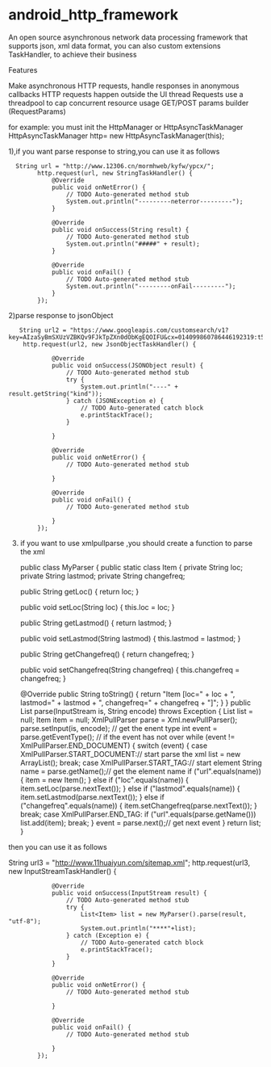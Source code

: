 android_http_framework
======================

An open source asynchronous network data processing framework that supports json, xml data format, 
you can also custom extensions TaskHandler, to achieve their business

Features

Make asynchronous HTTP requests, handle responses in anonymous callbacks
HTTP requests happen outside the UI thread
Requests use a threadpool to cap concurrent resource usage
GET/POST params builder (RequestParams)

for example:
you must init the HttpManager or HttpAsyncTaskManager
  HttpAsyncTaskManager http= new HttpAsyncTaskManager(this);
  
  1),if you want parse response to string,you can use it as follows
  
      String url = "http://www.12306.cn/mormhweb/kyfw/ypcx/";
			http.request(url, new StringTaskHandler() {
				@Override
				public void onNetError() {
					// TODO Auto-generated method stub
					System.out.println("---------neterror---------");
				}

				@Override
				public void onSuccess(String result) {
					// TODO Auto-generated method stub
					System.out.println("#####" + result);
				}

				@Override
				public void onFail() {
					// TODO Auto-generated method stub
					System.out.println("---------onFail---------");
				}
			});
  2)parse response to jsonObject
  
       String url2 = "https://www.googleapis.com/customsearch/v1?key=AIzaSyBmSXUzVZBKQv9FJkTpZXn0dObKgEQOIFU&cx=014099860786446192319:t5mr0xnusiy&q=AndroidDev&alt=json&searchType=image";
  	 	http.request(url2, new JsonObjectTaskHandler() {

				@Override
				public void onSuccess(JSONObject result) {
					// TODO Auto-generated method stub
					try {
						System.out.println("----" + result.getString("kind"));
					} catch (JSONException e) {
						// TODO Auto-generated catch block
						e.printStackTrace();
					}

				}

				@Override
				public void onNetError() {
					// TODO Auto-generated method stub

				}

				@Override
				public void onFail() {
					// TODO Auto-generated method stub

				}
			});
      
   3) if you want to use xmlpullparse ,you should create a function to parse the xml 
   
   
      public class MyParser {
      public static class Item {
	  	private String loc;
	  	private String lastmod;
	  	private String changefreq;

	  	public String getLoc() {
	   		return loc;
	   	}

	  	public void setLoc(String loc) {
		  	this.loc = loc;
	   	}

		public String getLastmod() {
			return lastmod;
		}

		public void setLastmod(String lastmod) {
			this.lastmod = lastmod;
		}

		public String getChangefreq() {
			return changefreq;
		}

		public void setChangefreq(String changefreq) {
			this.changefreq = changefreq;
		}

		@Override
		public String toString() {
			return "Item [loc=" + loc + ", lastmod=" + lastmod
					+ ", changefreq=" + changefreq + "]";
		}
	}
	public List<Item> parse(InputStream is, String encode) throws Exception {
		List<Item> list = null;
		Item item = null;
		XmlPullParser parse = Xml.newPullParser();
		parse.setInput(is, encode);
		// get the enent type
		int event = parse.getEventType();
		// if the event has not over
		while (event != XmlPullParser.END_DOCUMENT) {
			switch (event) {
			case XmlPullParser.START_DOCUMENT:// start parse the xml
				list = new ArrayList<Item>();
				break;
			case XmlPullParser.START_TAG:// start element
				String name = parse.getName();// get the element name
				if ("url".equals(name)) {
					item = new Item();
				} else if ("loc".equals(name)) {
					item.setLoc(parse.nextText());
				} else if ("lastmod".equals(name)) {
					item.setLastmod(parse.nextText());
				} else if ("changefreq".equals(name)) {
					item.setChangefreq(parse.nextText());
				}
				break;
			case XmlPullParser.END_TAG:
				if ("url".equals(parse.getName()))
					list.add(item);
				break;
			}
			event = parse.next();// get next event
		}
		return list;
   	}



then you can use it as follows


String url3 = "http://www.11huaiyun.com/sitemap.xml";
  		http.request(url3, new InputStreamTaskHandler() {

				@Override
				public void onSuccess(InputStream result) {
					// TODO Auto-generated method stub
					try {
						List<Item> list = new MyParser().parse(result, "utf-8");
						System.out.println("****"+list);
					} catch (Exception e) {
						// TODO Auto-generated catch block
						e.printStackTrace();
					}
				}

				@Override
				public void onNetError() {
					// TODO Auto-generated method stub

				}

				@Override
				public void onFail() {
					// TODO Auto-generated method stub

				}
			});
